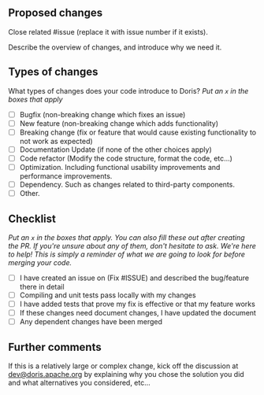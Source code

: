 ## Proposed changes

Close related #issue (replace it with issue number if it exists).

Describe the overview of changes, and introduce why we need it.

## Types of changes

What types of changes does your code introduce to Doris?
_Put an `x` in the boxes that apply_

- [ ] Bugfix (non-breaking change which fixes an issue)
- [ ] New feature (non-breaking change which adds functionality)
- [ ] Breaking change (fix or feature that would cause existing functionality to not work as expected)
- [ ] Documentation Update (if none of the other choices apply)
- [ ] Code refactor (Modify the code structure, format the code, etc...)
- [ ] Optimization. Including functional usability improvements and performance improvements.
- [ ] Dependency. Such as changes related to third-party components.
- [ ] Other.

## Checklist

_Put an `x` in the boxes that apply. You can also fill these out after creating the PR. If you're unsure about any of them, don't hesitate to ask. We're here to help! This is simply a reminder of what we are going to look for before merging your code._

- [ ] I have created an issue on (Fix #ISSUE) and described the bug/feature there in detail
- [ ] Compiling and unit tests pass locally with my changes
- [ ] I have added tests that prove my fix is effective or that my feature works
- [ ] If these changes need document changes, I have updated the document
- [ ] Any dependent changes have been merged

## Further comments

If this is a relatively large or complex change, kick off the discussion at dev@doris.apache.org by explaining why you chose the solution you did and what alternatives you considered, etc...
